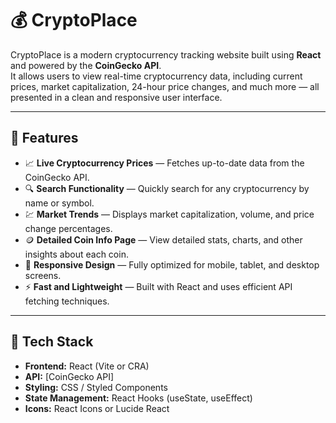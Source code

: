 # 💰 CryptoPlace

CryptoPlace is a modern cryptocurrency tracking website built using **React** and powered by the **CoinGecko API**.  
It allows users to view real-time cryptocurrency data, including current prices, market capitalization, 24-hour price changes, and much more — all presented in a clean and responsive user interface.

---

## 🚀 Features

- 📈 **Live Cryptocurrency Prices** — Fetches up-to-date data from the CoinGecko API.  
- 🔍 **Search Functionality** — Quickly search for any cryptocurrency by name or symbol.  
- 💹 **Market Trends** — Displays market capitalization, volume, and price change percentages.  
- 🪙 **Detailed Coin Info Page** — View detailed stats, charts, and other insights about each coin.  
- 📱 **Responsive Design** — Fully optimized for mobile, tablet, and desktop screens.  
- ⚡ **Fast and Lightweight** — Built with React and uses efficient API fetching techniques.  

---

## 🧠 Tech Stack

- **Frontend:** React (Vite or CRA)
- **API:** [CoinGecko API]
- **Styling:** CSS / Styled Components
- **State Management:** React Hooks (useState, useEffect)
- **Icons:** React Icons or Lucide React

